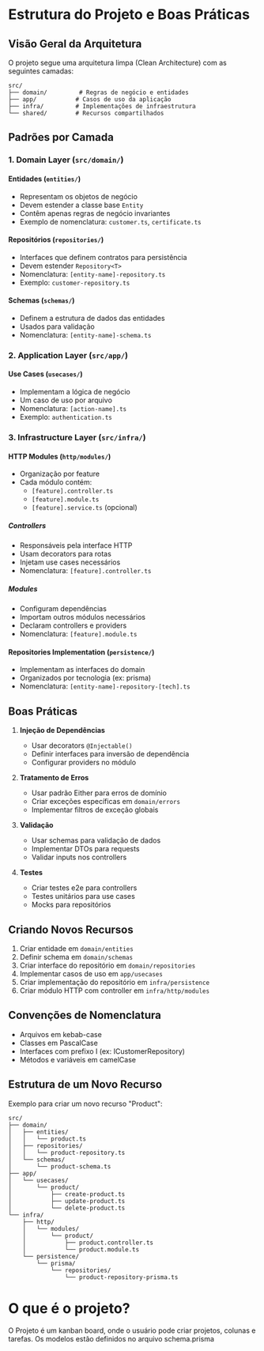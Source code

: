 # Estrutura do Projeto e Boas Práticas

## Visão Geral da Arquitetura

O projeto segue uma arquitetura limpa (Clean Architecture) com as seguintes camadas:

```
src/
├── domain/         # Regras de negócio e entidades
├── app/           # Casos de uso da aplicação
├── infra/         # Implementações de infraestrutura
└── shared/        # Recursos compartilhados
```

## Padrões por Camada

### 1. Domain Layer (`src/domain/`)

#### Entidades (`entities/`)

- Representam os objetos de negócio
- Devem estender a classe base `Entity`
- Contêm apenas regras de negócio invariantes
- Exemplo de nomenclatura: `customer.ts`, `certificate.ts`

#### Repositórios (`repositories/`)

- Interfaces que definem contratos para persistência
- Devem estender `Repository<T>`
- Nomenclatura: `[entity-name]-repository.ts`
- Exemplo: `customer-repository.ts`

#### Schemas (`schemas/`)

- Definem a estrutura de dados das entidades
- Usados para validação
- Nomenclatura: `[entity-name]-schema.ts`

### 2. Application Layer (`src/app/`)

#### Use Cases (`usecases/`)

- Implementam a lógica de negócio
- Um caso de uso por arquivo
- Nomenclatura: `[action-name].ts`
- Exemplo: `authentication.ts`

### 3. Infrastructure Layer (`src/infra/`)

#### HTTP Modules (`http/modules/`)

- Organização por feature
- Cada módulo contém:
  - `[feature].controller.ts`
  - `[feature].module.ts`
  - `[feature].service.ts` (opcional)

##### Controllers

- Responsáveis pela interface HTTP
- Usam decorators para rotas
- Injetam use cases necessários
- Nomenclatura: `[feature].controller.ts`

##### Modules

- Configuram dependências
- Importam outros módulos necessários
- Declaram controllers e providers
- Nomenclatura: `[feature].module.ts`

#### Repositories Implementation (`persistence/`)

- Implementam as interfaces do domain
- Organizados por tecnologia (ex: prisma)
- Nomenclatura: `[entity-name]-repository-[tech].ts`

## Boas Práticas

1. **Injeção de Dependências**

   - Usar decorators `@Injectable()`
   - Definir interfaces para inversão de dependência
   - Configurar providers no módulo

2. **Tratamento de Erros**

   - Usar padrão Either para erros de domínio
   - Criar exceções específicas em `domain/errors`
   - Implementar filtros de exceção globais

3. **Validação**

   - Usar schemas para validação de dados
   - Implementar DTOs para requests
   - Validar inputs nos controllers

4. **Testes**
   - Criar testes e2e para controllers
   - Testes unitários para use cases
   - Mocks para repositórios

## Criando Novos Recursos

1. Criar entidade em `domain/entities`
2. Definir schema em `domain/schemas`
3. Criar interface do repositório em `domain/repositories`
4. Implementar casos de uso em `app/usecases`
5. Criar implementação do repositório em `infra/persistence`
6. Criar módulo HTTP com controller em `infra/http/modules`

## Convenções de Nomenclatura

- Arquivos em kebab-case
- Classes em PascalCase
- Interfaces com prefixo I (ex: ICustomerRepository)
- Métodos e variáveis em camelCase

## Estrutura de um Novo Recurso

Exemplo para criar um novo recurso "Product":

```
src/
├── domain/
│   ├── entities/
│   │   └── product.ts
│   ├── repositories/
│   │   └── product-repository.ts
│   └── schemas/
│       └── product-schema.ts
├── app/
│   └── usecases/
│       └── product/
│           ├── create-product.ts
│           ├── update-product.ts
│           └── delete-product.ts
└── infra/
    ├── http/
    │   └── modules/
    │       └── product/
    │           ├── product.controller.ts
    │           └── product.module.ts
    └── persistence/
        └── prisma/
            └── repositories/
                └── product-repository-prisma.ts
```


# O que é o projeto? 
 O Projeto é um kanban board, onde o usuário pode criar projetos, colunas e tarefas.
 Os modelos estão definidos no arquivo schema.prisma